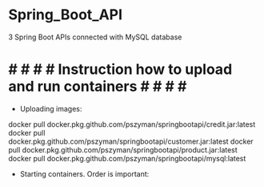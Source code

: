 # Spring_Boot_API
3 Spring Boot APIs connected with MySQL database

# # # # # Instruction how to upload and run containers # # # # # 

- Uploading images:

docker pull docker.pkg.github.com/pszyman/springbootapi/credit.jar:latest
docker pull docker.pkg.github.com/pszyman/springbootapi/customer.jar:latest
docker pull docker.pkg.github.com/pszyman/springbootapi/product.jar:latest
docker pull docker.pkg.github.com/pszyman/springbootapi/mysql:latest

- Starting containers. Order is important:


